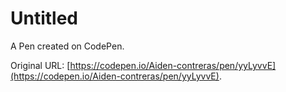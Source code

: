 # Untitled

A Pen created on CodePen.

Original URL: [https://codepen.io/Aiden-contreras/pen/yyLyvvE](https://codepen.io/Aiden-contreras/pen/yyLyvvE).

